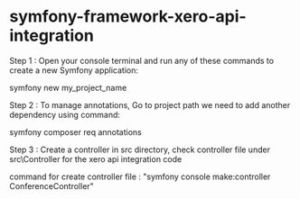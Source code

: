 # symfony-framework-xero-api-integration

Step 1 : Open your console terminal and run any of these commands to create a new Symfony application:

symfony new my_project_name

Step 2 : To manage annotations, Go to project path we need to add another dependency using command: 

symfony composer req annotations

Step 3 : Create a controller in src directory, check controller file under src\Controller for the xero api integration code

command for create controller file : "symfony console make:controller ConferenceController"

